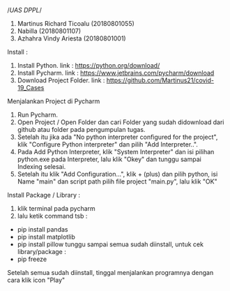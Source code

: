 /*UAS DPPL*/
1. Martinus Richard Ticoalu (20180801055)
2. Nabilla (20180801107)
3. Azhahra Vindy Ariesta (20180801001)

Install :
1. Install Python.
link : https://python.org/download/
2. Install Pycharm.
link : https://www.jetbrains.com/pycharm/download
3. Download Project Folder.
link : https://github.com/Martinus21/covid-19_Cases

Menjalankan Project di Pycharm
1. Run Pycharm.
2. Open Project / Open Folder dan cari Folder yang sudah didownload dari github atau folder pada pengumpulan tugas.
3. Setelah itu jika ada "No python interpreter configured for the project", klik "Configure Python interpreter" dan pilih "Add Interpreter..".
4. Pada Add Python Interpreter, klik "System Interpreter" dan isi pilihan python.exe pada Interpreter, lalu klik "Okey" dan tunggu sampai Indexing selesai.
5. Setelah itu klik "Add Configuration...", klik + (plus) dan pilih python, isi Name "main" dan script path pilih file project "main.py", lalu klik "OK"

Install Package / Library :
1. klik terminal pada pycharm
2. lalu ketik command tsb :
- pip install pandas
- pip install matplotlib
- pip install pillow
tunggu sampai semua sudah diinstall, untuk cek library/package :
- pip freeze

Setelah semua sudah diinstall, tinggal menjalankan programnya dengan cara klik icon "Play"




